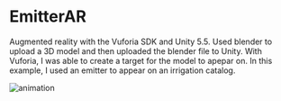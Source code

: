 # EmitterAR
Augmented reality with the Vuforia SDK and Unity 5.5. Used blender to upload a 3D model and then uploaded the blender file to Unity. With Vuforia, I was able to create a target for the model to apepar on. In this example, I used an emitter to appear on an irrigation catalog. 


![animation](https://cloud.githubusercontent.com/assets/9616943/21942698/ed2708a8-d982-11e6-8884-4c2b68ab41f6.gif)
